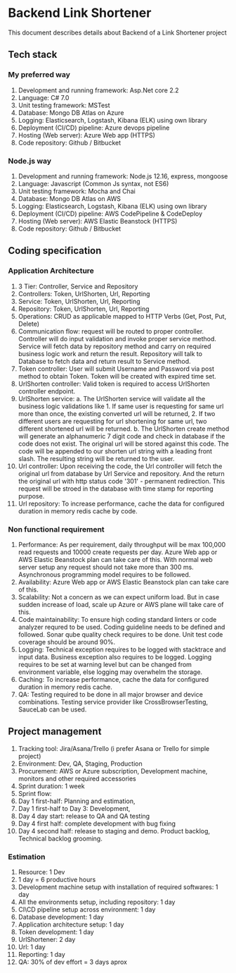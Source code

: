# Backend Link Shortener
This document describes details about Backend of a Link Shortener project

## Tech stack
### My preferred way
1. Development and running framework: Asp.Net core 2.2
2. Language: C# 7.0
3. Unit testing framework: MSTest
4. Database: Mongo DB Atlas on Azure
5. Logging: Elasticsearch, Logstash, Kibana (ELK) using own library
6. Deployment (CI/CD) pipeline: Azure devops pipeline
7. Hosting (Web server): Azure Web app (HTTPS)
8. Code repository: Github / Bitbucket

### Node.js way
1. Development and running framework: Node.js 12.16, express, mongoose
2. Language: Javascript (Common Js syntax, not ES6)
3. Unit testing framework: Mocha and Chai
4. Database: Mongo DB Atlas on AWS
5. Logging: Elasticsearch, Logstash, Kibana (ELK) using own library
6. Deployment (CI/CD) pipeline: AWS CodePipeline & CodeDeploy
7. Hosting (Web server): AWS Elastic Beanstock (HTTPS)
8. Code repository: Github / Bitbucket



## Coding specification
### Application Architecture
1. 3 Tier: Controller, Service and Repository
2. Controllers: Token, UrlShorten, Url, Reporting
3. Service: Token, UrlShorten, Url, Reporting
4. Repository: Token, UrlShorten, Url, Reporting
5. Operations: CRUD as applicable mapped to HTTP Verbs (Get, Post, Put, Delete)
6. Communication flow: request will be routed to proper controller. Controller will do input validation and invoke proper service method. Service will fetch data by repository method and carry on required business logic work and return the result. Repository will talk to Database to fetch data and return result to Service method.
7. Token controller: User will submit Username and Password via post method to obtain Token. Token will be created with expired time set.
8. UrlShorten controller: Valid token is required to access UrlShorten controller endpoint. 
9. UrlShorten service: 
  a. The UrlShorten service will validate all the business logic validations like 1. If same user is requesting for same url more than once, the existing converted url will be returned, 2. If two different users are requesting for url shortening for same url, two different shortened url will be returned. 
  b. The UrlShorten create method will generate an alphanumeric 7 digit code and check in database if the code does not exist. The original url will be stored against this code. The code will be appended to our shorten url string with a leading front slash. The resulting string will be returned to the user.
10. Url controller: Upon receiving the code, the Url controller will fetch the original url from database by Url Service and repository. And the return the original url with http status code '301' - permanent redirection. This request will be stroed in the database with time stamp for reporting purpose.
11. Url repository: To increase performance, cache the data for configured duration in memory redis cache by code.

### Non functional requirement
1. Performance: As per requirement, daily throughput will be max 100,000 read requests and 10000 create requests per day. Azure Web app or AWS Elastic Beanstock plan can take care of this. With normal web server setup any request should not take more than 300 ms. Asynchronous programming model requires to be followed.
2. Availability: Azure Web app or AWS Elastic Beanstock plan can take care of this.
3. Scalability: Not a concern as we can expect uniform load. But in case sudden increase of load, scale up Azure or AWS plane will take care of this.
4. Code maintainability: To ensure high coding standard linters or code analyzer requred to be used. Coding guideline needs to be defined and followed. Sonar qube quality check requires to be done. Unit test code coverage should be around 90%.
5. Logging: Technical exception requires to be logged with stacktrace and input data. Business exception also requires to be logged.  Logging requires to be set at warning level but can be changed from environment variable, else logging may overwhelm the storage. 
6. Caching: To increase performance, cache the data for configured duration in memory redis cache.
7. QA: Testing required to be done in all major browser and device combinations. Testing service provider like CrossBrowserTesting, SauceLab can be used.



## Project management
1. Tracking tool: Jira/Asana/Trello (i prefer Asana or Trello for simple project)
2. Environment: Dev, QA, Staging, Production
3. Procurement: AWS or Azure subscription, Development machine, monitors and other required accessories
4. Sprint duration: 1 week
5. Sprint flow: 
  1. Day 1 first-half: Planning and estimation, 
  2. Day 1 first-half to Day 3: Development, 
  3. Day 4 day start: release to QA and QA testing
  4. Day 4 first half: complete development with bug fixing
  5. Day 4 second half: release to staging and demo. Product backlog, Technical backlog grooming.

### Estimation
1. Resource: 1 Dev
2. 1 day = 6 productive hours
3. Development machine setup with installation of required softwares: 1 day
4. All the environments setup, including repository: 1 day
5. CI\CD pipeline setup across environment: 1 day
6. Database development: 1 day
7. Application architecture setup: 1 day
8. Token development: 1 day
9. UrlShortener: 2 day
10. Url: 1 day
11. Reporting: 1 day
12. QA: 30% of dev effort = 3 days aprox

